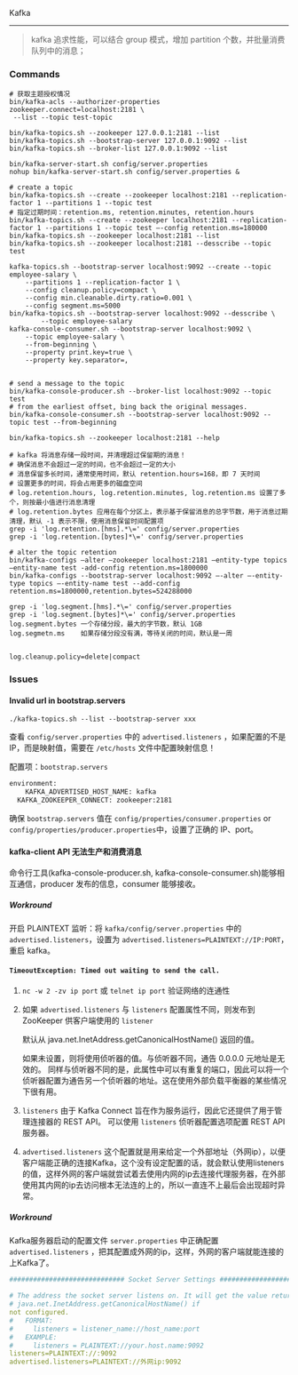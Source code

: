 Kafka

---

> kafka 追求性能，可以结合 group 模式，增加 partition 个数，并批量消费队列中的消息；

### Commands

```shell
# 获取主题授权情况
bin/kafka-acls --authorizer-properties zookeeper.connect=localhost:2181 \
 --list --topic test-topic
 
bin/kafka-topics.sh --zookeeper 127.0.0.1:2181 --list
bin/kafka-topics.sh --bootstrap-server 127.0.0.1:9092 --list
bin/kafka-topics.sh --broker-list 127.0.0.1:9092 --list

bin/kafka-server-start.sh config/server.properties
nohup bin/kafka-server-start.sh config/server.properties &

# create a topic
bin/kafka-topics.sh --create --zookeeper localhost:2181 --replication-factor 1 --partitions 1 --topic test
# 指定过期时间：retention.ms, retention.minutes, retention.hours
bin/kafka-topics.sh --create --zookeeper localhost:2181 --replication-factor 1 --partitions 1 --topic test –-config retention.ms=180000
bin/kafka-topics.sh --zookeeper localhost:2181 --list
bin/kafka-topics.sh --zookeeper localhost:2181 --desscribe --topic test

kafka-topics.sh --bootstrap-server localhost:9092 --create --topic employee-salary \
    --partitions 1 --replication-factor 1 \
    --config cleanup.policy=compact \
    --config min.cleanable.dirty.ratio=0.001 \
    --config segment.ms=5000
bin/kafka-topics.sh --bootstrap-server localhost:9092 --desscribe \ 
		--topic employee-salary
kafka-console-consumer.sh --bootstrap-server localhost:9092 \
    --topic employee-salary \
    --from-beginning \
    --property print.key=true \
    --property key.separator=,


# send a message to the topic
bin/kafka-console-producer.sh --broker-list localhost:9092 --topic test
# from the earliest offset, bing back the original messages.
bin/kafka-console-consumer.sh --bootstrap-server localhost:9092 --topic test --from-beginning

bin/kafka-topics.sh --zookeeper localhost:2181 --help

# kafka 将消息存储一段时间，并清理超过保留期的消息！
# 确保消息不会超过一定的时间，也不会超过一定的大小
# 消息保留多长时间，通常使用时间，默认 retention.hours=168，即 7 天时间
# 设置更多的时间，将会占用更多的磁盘空间
# log.retention.hours, log.retention.minutes, log.retention.ms 设置了多个，则按最小值进行消息清理
# log.retention.bytes 应用在每个分区上，表示基于保留消息的总字节数，用于消息过期清理，默认 -1 表示不限，使用消息保留时间配置项
grep -i 'log.retention.[hms].*\=' config/server.properties
grep -i 'log.retention.[bytes]*\=' config/server.properties

# alter the topic retention
bin/kafka-configs –alter –zookeeper localhost:2181 –entity-type topics –entity-name test -add-config retention.ms=1800000
bin/kafka-configs --bootstrap-server localhost:9092 –-alter –-entity-type topics –-entity-name test --add-config retention.ms=1800000,retention.bytes=524288000

grep -i 'log.segment.[hms].*\=' config/server.properties
grep -i 'log.segment.[bytes]*\=' config/server.properties
log.segment.bytes 一个存储分段，最大的字节数，默认 1GB
log.segmetn.ms    如果存储分段没有满，等待关闭的时间，默认是一周


log.cleanup.policy=delete|compact
```



### Issues

#### Invalid url in bootstrap.servers

```shell
./kafka-topics.sh --list --bootstrap-server xxx
```

查看 `config/server.properties`  中的 `advertised.listeners` ，如果配置的不是 IP，而是映射值，需要在 `/etc/hosts` 文件中配置映射信息！

配置项：`bootstrap.servers`

```dockerfile
environment:
	KAFKA_ADVERTISED_HOST_NAME: kafka
  KAFKA_ZOOKEEPER_CONNECT: zookeeper:2181
```

确保 `bootstrap.servers` 值在 `config/properties/consumer.properties` or `config/properties/producer.properties`中，设置了正确的 IP、port。

#### kafka-client API 无法生产和消费消息

命令行工具(kafka-console-producer.sh, kafka-console-consumer.sh)能够相互通信，producer 发布的信息，consumer 能够接收。

##### Workround

开启 PLAINTEXT 监听：将 `kafka/config/server.properties` 中的 `advertised.listeners`，设置为 `advertised.listeners=PLAINTEXT://IP:PORT`，重启 kafka。

#### `TimeoutException: Timed out waiting to send the call.`

1. `nc -w 2 -zv ip port` 或 `telnet ip port` 验证网络的连通性

2. 如果 `advertised.listeners` 与 `listeners` 配置属性不同，则发布到 ZooKeeper 供客户端使用的 `listener`

   默认从 java.net.InetAddress.getCanonicalHostName() 返回的值。

   如果未设置，则将使用侦听器的值。与侦听器不同，通告 0.0.0.0 元地址是无效的。 同样与侦听器不同的是，此属性中可以有重复的端口，因此可以将一个侦听器配置为通告另一个侦听器的地址。这在使用外部负载平衡器的某些情况下很有用。

3. `listeners` 由于 Kafka Connect 旨在作为服务运行，因此它还提供了用于管理连接器的 REST API。 可以使用 `listeners` 侦听器配置选项配置 REST API 服务器。

4. `advertised.listeners` 这个配置就是用来给定一个外部地址（外网ip），以便客户端能正确的连接Kafka，这个没有设定配置的话，就会默认使用listeners的值，这样外网的客户端就尝试着去使用内网的ip去连接代理服务器，在外部使用其内网的ip去访问根本无法连的上的，所以一直连不上最后会出现超时异常。

##### Workround

Kafka服务器启动的配置文件 `server.properties` 中正确配置 `advertised.listeners` ，把其配置成外网的ip，这样，外网的客户端就能连接的上Kafka了。

```yaml
############################# Socket Server Settings #############################

# The address the socket server listens on. It will get the value returned from 
# java.net.InetAddress.getCanonicalHostName() if
not configured.
#   FORMAT:
#     listeners = listener_name://host_name:port
#   EXAMPLE:
#     listeners = PLAINTEXT://your.host.name:9092
listeners=PLAINTEXT://:9092
advertised.listeners=PLAINTEXT://外网ip:9092
```



[0]: https://kafka.apache.org/27/documentation.html "Kafka 2.7 Documentation"
[1]: https://rmoff.net/2018/08/02/kafka-listeners-explained/	"Kafka Listeners - Explained"

[2]: https://digitalis.io/blog/kafka/kafka-topic-time-based-retention-policies/ "confirming kafka topic time based retention policies"
[3]: https://www.conduktor.io/kafka/kafka-topic-configuration-log-retention "kafka topic configuration: log retention"
[4]: https://www.conduktor.io/kafka/kafka-topics-internals-segments-and-indexes "kafka topic internals: segments and indexes"
